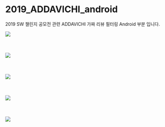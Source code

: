 # 2019_ADDAVICHI_android
2019 SW 챌린지 공모전 관련 ADDAVICHI 가짜 리뷰 필터링 Android 부분 입니다.

<div>
  <img src="https://user-images.githubusercontent.com/5292608/52463575-b9a4af80-2bba-11e9-981f-e06825b6b281.png"> <br><br><br><br>
  <img src="https://user-images.githubusercontent.com/5292608/52463576-b9a4af80-2bba-11e9-8295-1de924e54240.png"> <br><br><br><br>
  <img src="https://user-images.githubusercontent.com/5292608/52463577-b9a4af80-2bba-11e9-833c-8594f9779b56.png"> <br><br><br><br>
  <img src="https://user-images.githubusercontent.com/5292608/52463578-b9a4af80-2bba-11e9-8ecd-68c4f092b616.png"> <br><br><br><br>
  <img src="https://user-images.githubusercontent.com/5292608/52463579-ba3d4600-2bba-11e9-9fb7-94d1908282ed.png"> <br><br><br><br>
</div>
